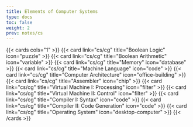 ```yaml
---
title: Elements of Computer Systems
type: docs
toc: false
weight: 2
prev: notes/cs
---
```


{{< cards cols="1" >}}
{{< card link="cs/cg" title="Boolean Logic" icon="puzzle" >}}
{{< card link="cs/cg" title="Boolean Arithmetic" icon="variable" >}}
{{< card link="cs/cg" title="Memory" icon="database" >}}
{{< card link="cs/cg" title="Machine Language" icon="code" >}}
{{< card link="cs/cg" title="Computer Architecture" icon="office-building" >}}
{{< card link="cs/cg" title="Assembler" icon="chip" >}}
{{< card link="cs/cg" title="Virtual Machine I: Processing" icon="filter" >}}
{{< card link="cs/cg" title="Virtual Machine II: Control" icon="filter" >}}
{{< card link="cs/cg" title="Compiler I: Syntax" icon="code" >}}
{{< card link="cs/cg" title="Compiler II: Code Generation" icon="code" >}}
{{< card link="cs/cg" title="Operating System" icon="desktop-computer" >}}
{{< /cards >}}
